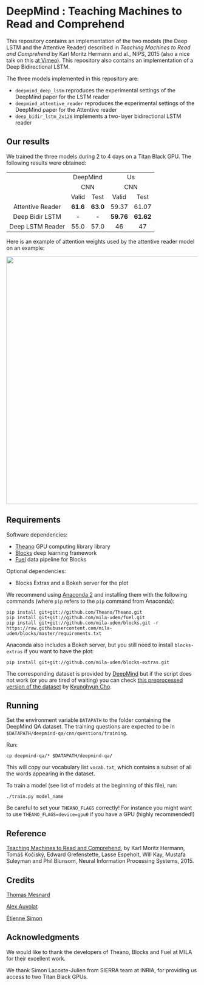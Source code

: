 DeepMind : Teaching Machines to Read and Comprehend
=========================================

This repository contains an implementation of the two models (the Deep LSTM and the Attentive Reader) described in *Teaching Machines to Read and Comprehend* by Karl Moritz Hermann and al., NIPS, 2015 (also a nice talk on this [at Vimeo](https://vimeo.com/154496757)). This repository also contains an implementation of a Deep Bidirectional LSTM. 

The three models implemented in this repository are:

- `deepmind_deep_lstm` reproduces the experimental settings of the DeepMind paper for the LSTM reader
- `deepmind_attentive_reader` reproduces the experimental settings of the DeepMind paper for the Attentive reader
- `deep_bidir_lstm_2x128` implements a two-layer bidirectional LSTM reader

## Our results

We trained the three models during 2 to 4 days on a Titan Black GPU. The following results were obtained:


<table width="416" cellpadding="2" cellspacing="2">
<tr>
<td valign="top" align="center"> </td>
<td colspan="2" valign="top" align="center">DeepMind </td>
<td colspan="2" valign="top" align="center">Us </td>
</tr>
<tr>
<td valign="top" align="center"> </td>
<td colspan="2" valign="top" align="center">CNN </td>
<td colspan="2" valign="top" align="center">CNN </td>
</tr>
<tr>
<td valign="top" align="center"> </td>
<td valign="top" align="center">Valid </td>
<td valign="top" align="center">Test </td>
<td valign="top" align="center">Valid </td>
<td valign="top" align="center">Test </td>
</tr>
<tr>
<td valign="top" align="center">Attentive Reader </td>
<td valign="top" align="center"><b>61.6</b> </td>
<td valign="top" align="center"><b>63.0</b> </td>
<td valign="top" align="center">59.37 </td>
<td valign="top" align="center">61.07 </td>
</tr>
<tr>
<td valign="top" align="center">Deep Bidir LSTM </td>
<td valign="top" align="center">- </td>
<td valign="top" align="center">- </td>
<td valign="top" align="center"><b>59.76</b> </td>
<td valign="top" align="center"><b>61.62</b> </td>
</tr>
<tr>
<td valign="top" align="center">Deep LSTM Reader</td>
<td valign="top" align="center">55.0</td>
<td valign="top" align="center">57.0</td>
<td valign="top" align="center">46</td>
<td valign="top" align="center">47</td>
</tr>
</table>

Here is an example of attention weights used by the attentive reader model on an example:

<img src="https://raw.githubusercontent.com/thomasmesnard/DeepMind-Teaching-Machines-to-Read-and-Comprehend/master/doc/attention_weights_example.png" width="816px" height="652px" />


## Requirements

Software dependencies:

* [Theano](https://github.com/Theano/Theano) GPU computing library library
* [Blocks](https://github.com/mila-udem/blocks) deep learning framework 
* [Fuel](https://github.com/mila-udem/fuel) data pipeline for Blocks

Optional dependencies:

* Blocks Extras and a Bokeh server for the plot

We recommend using [Anaconda 2](https://www.continuum.io/downloads) and installing them with the following commands (where `pip` refers to the `pip` command from Anaconda):

    pip install git+git://github.com/Theano/Theano.git
    pip install git+git://github.com/mila-udem/fuel.git
    pip install git+git://github.com/mila-udem/blocks.git -r https://raw.githubusercontent.com/mila-udem/blocks/master/requirements.txt

Anaconda also includes a Bokeh server, but you still need to install `blocks-extras` if you want to have the plot:

    pip install git+git://github.com/mila-udem/blocks-extras.git

The corresponding dataset is provided by [DeepMind](https://github.com/deepmind/rc-data) but if the script does not work (or you are tired of waiting) you can check [this preprocessed version of the dataset](http://cs.nyu.edu/~kcho/DMQA/) by [Kyunghyun Cho](http://www.kyunghyuncho.me/).


## Running

Set the environment variable `DATAPATH` to the folder containing the DeepMind QA dataset. The training questions are expected to be in `$DATAPATH/deepmind-qa/cnn/questions/training`.

Run:

    cp deepmind-qa/* $DATAPATH/deepmind-qa/

This will copy our vocabulary list `vocab.txt`, which contains a subset of all the words appearing in the dataset.

To train a model (see list of models at the beginning of this file), run:

    ./train.py model_name

Be careful to set your `THEANO_FLAGS` correctly! For instance you might want to use `THEANO_FLAGS=device=gpu0` if you have a GPU (highly recommended!)


## Reference

[Teaching Machines to Read and Comprehend](https://papers.nips.cc/paper/5945-teaching-machines-to-read-and-comprehend.pdf), by Karl Moritz Hermann, Tomáš Kočiský, Edward Grefenstette, Lasse Espeholt, Will Kay, Mustafa Suleyman and Phil Blunsom, Neural Information Processing Systems, 2015.


## Credits

[Thomas Mesnard](https://github.com/thomasmesnard)

[Alex Auvolat](https://github.com/Alexis211)

[Étienne Simon](https://github.com/ejls)


## Acknowledgments

We would like to thank the developers of Theano, Blocks and Fuel at MILA for their excellent work.

We thank Simon Lacoste-Julien from SIERRA team at INRIA, for providing us access to two Titan Black GPUs.


